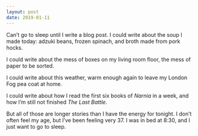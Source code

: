```yaml
---
layout: post
date: 2019-01-11
---
```


Can’t go to sleep until I write a blog post. I could write about the soup I made today: adzuki beans, frozen spinach, and broth made from pork hocks. 

I could write about the mess of boxes on my living room floor, the mess of paper to be sorted. 

I could write about this weather, warm enough again to leave my London Fog pea coat at home. 

I could write about how I read the first six books of *Narnia* in a week, and how I’m still not finished *The Last Battle*.

But all of those are longer stories than I have the energy for tonight. I don’t often feel my age, but I’ve been feeling very 37. I was in bed at 8:30, and I just want to go to sleep. 
